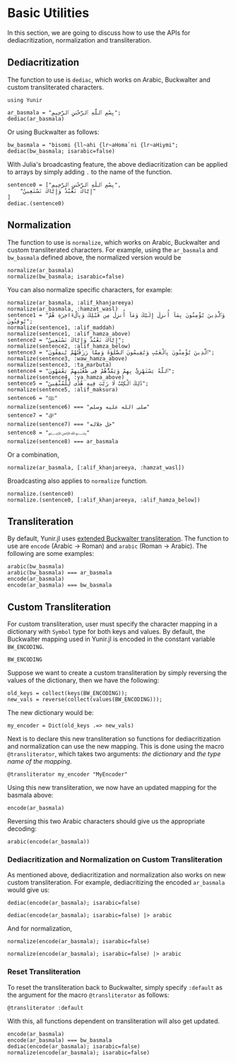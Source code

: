 Basic Utilities
=====
In this section, we are going to discuss how to use the APIs for dediacritization, normalization and transliteration.
## Dediacritization
The function to use is `dediac`, which works on Arabic, Buckwalter and custom transliterated characters.
```@repl abc
using Yunir

ar_basmala = "بِسْمِ ٱللَّهِ ٱلرَّحْمَٰنِ ٱلرَّحِيمِ";
dediac(ar_basmala)
```
Or using Buckwalter as follows:
```@repl abc
bw_basmala = "bisomi {ll~ahi {lr~aHoma`ni {lr~aHiymi";
dediac(bw_basmala; isarabic=false)
```
With Julia's broadcasting feature, the above dediacritization can be applied to arrays by simply adding `.` to the name of the function.
```@repl abc
sentence0 = ["بِسْمِ ٱللَّهِ ٱلرَّحْمَٰنِ ٱلرَّحِيمِ",
    "إِيَّاكَ نَعْبُدُ وَإِيَّاكَ نَسْتَعِينُ"
]
dediac.(sentence0)
```
## Normalization
The function to use is `normalize`, which works on Arabic, Buckwalter and custom transliterated characters. For example, using the `ar_basmala` and `bw_basmala` defined above, the normalized version would be
```@repl abc
normalize(ar_basmala)
normalize(bw_basmala; isarabic=false)
```
You can also normalize specific characters, for example:
```@repl abc
normalize(ar_basmala, :alif_khanjareeya)
normalize(ar_basmala, :hamzat_wasl)
sentence1 = "وَٱلَّذِينَ يُؤْمِنُونَ بِمَآ أُنزِلَ إِلَيْكَ وَمَآ أُنزِلَ مِن قَبْلِكَ وَبِٱلْءَاخِرَةِ هُمْ يُوقِنُونَ";
normalize(sentence1, :alif_maddah)
normalize(sentence1, :alif_hamza_above)
sentence2 = "إِيَّاكَ نَعْبُدُ وَإِيَّاكَ نَسْتَعِينُ";
normalize(sentence2, :alif_hamza_below)
sentence3 = "ٱلَّذِينَ يُؤْمِنُونَ بِٱلْغَيْبِ وَيُقِيمُونَ ٱلصَّلَوٰةَ وَمِمَّا رَزَقْنَٰهُمْ يُنفِقُونَ";
normalize(sentence3, :waw_hamza_above)
normalize(sentence3, :ta_marbuta)
sentence4 = "ٱللَّهُ يَسْتَهْزِئُ بِهِمْ وَيَمُدُّهُمْ فِى طُغْيَٰنِهِمْ يَعْمَهُونَ";
normalize(sentence4, :ya_hamza_above)
sentence5 = "ذَٰلِكَ ٱلْكِتَٰبُ لَا رَيْبَ فِيهِ هُدًى لِّلْمُتَّقِينَ";
normalize(sentence5, :alif_maksura)
sentence6 = "ﷺ"
normalize(sentence6) === "صلى الله عليه وسلم"
sentence7 = "ﷻ"
normalize(sentence7) === "جل جلاله"
sentence8 = "﷽"
normalize(sentence8) === ar_basmala
```
Or a combination,
```@repl abc
normalize(ar_basmala, [:alif_khanjareeya, :hamzat_wasl])
```
Broadcasting also applies to `normalize` function.
```@repl abc
normalize.(sentence0)
normalize.(sentence0, [:alif_khanjareeya, :alif_hamza_below])
```
## Transliteration
By default, Yunir.jl uses [extended Buckwalter transliteration](https://corpus.quran.com/java/buckwalter.jsp). The function to use are `encode` (Arabic -> Roman) and `arabic` (Roman -> Arabic). The following are some examples:
```@repl abc
arabic(bw_basmala)
arabic(bw_basmala) === ar_basmala
encode(ar_basmala)
encode(ar_basmala) === bw_basmala
```
## Custom Transliteration
For custom transliteration, user must specify the character mapping in a dictionary with `Symbol` type for both keys and values. By default, the Buckwalter mapping used in Yunir.jl is encoded in the constant variable `BW_ENCODING`.
```@repl abc
BW_ENCODING
```
Suppose we want to create a custom transliteration by simply reversing the values of the dictionary, then we have the following:
```@repl abc
old_keys = collect(keys(BW_ENCODING));
new_vals = reverse(collect(values(BW_ENCODING)));
```
The new dictionary would be:
```@repl abc
my_encoder = Dict(old_keys .=> new_vals)
```
Next is to declare this new transliteration so functions for dediacritization and normalization can use the new mapping. This is done using the macro `@transliterator`, which takes two arguments: _the dictionary_ and _the type name of the mapping_.
```@repl abc
@transliterator my_encoder "MyEncoder"
```
Using this new transliteration, we now have an updated mapping for the basmala above:
```@repl abc
encode(ar_basmala)
```
Reversing this two Arabic characters should give us the appropriate decoding:
```@repl abc
arabic(encode(ar_basmala))
```
### Dediacritization and Normalization on Custom Transliteration
As mentioned above, dediacritization and normalization also works on new custom transliteration. For example, dediacritizing the encoded `ar_basmala` would give us:
```@repl abc
dediac(encode(ar_basmala); isarabic=false)

dediac(encode(ar_basmala); isarabic=false) |> arabic
```
And for normalization, 

```@repl abc
normalize(encode(ar_basmala); isarabic=false)

normalize(encode(ar_basmala); isarabic=false) |> arabic
```
### Reset Transliteration
To reset the transliteration back to Buckwalter, simply specify `:default` as the argument for the macro `@transliterator` as follows:
```@repl abc
@transliterator :default
```
With this, all functions dependent on transliteration will also get updated.
```@repl abc
encode(ar_basmala)
encode(ar_basmala) === bw_basmala
dediac(encode(ar_basmala); isarabic=false)
normalize(encode(ar_basmala); isarabic=false)
```
